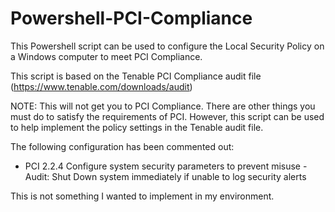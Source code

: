# Powershell-PCI-Compliance
This Powershell script can be used to configure the Local Security Policy on a Windows computer to meet PCI Compliance.

This script is based on the Tenable PCI Compliance audit file (https://www.tenable.com/downloads/audit)

NOTE: This will not get you to PCI Compliance. There are other things you must do to satisfy the requirements of PCI. However, this script can be used to help implement the policy settings in the Tenable audit file.


The following configuration has been commented out:
- PCI 2.2.4 Configure system security parameters to prevent misuse - Audit: Shut Down system immediately if unable to log security alerts

This is not something I wanted to implement in my environment.

